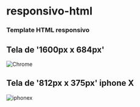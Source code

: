 # responsivo-html
### Template HTML responsivo


## Tela de '1600px x 684px'
![Chrome](https://user-images.githubusercontent.com/52714788/93143180-cd30ca00-f6bd-11ea-9bd1-fb81e33f6a7a.jpg)



## Tela de '812px x 375px' iphone X
![iphonex](https://user-images.githubusercontent.com/52714788/93143780-fbfb7000-f6be-11ea-8eed-976636201bb9.jpg)
